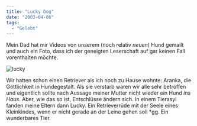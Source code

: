 ```yaml
---
title: "Lucky Dog"
date: "2003-04-06"
tags:
  - "Gelebt"
---
```


Mein Dad hat mir Videos von unserem (noch relativ _neuen_) Hund gemailt und auch ein Foto, dass ich der geneigten Leserschaft auf gar keinen Fall vorenthalten möchte.

![lucky](/img/couchblog/lucky.jpg)

Wir hatten schon einen Retriever als ich noch zu Hause wohnte: Aranka, die Göttlichkeit in Hundegestalt. Als sie verstarb waren wir alle sehr betroffen und eigentlich sollte nach Aussage meiner Mutter nicht wieder ein Hund _ins Haus_. Aber, wie das so ist, Entschlüsse ändern sich. In einem Tierasyl fanden meine Eltern dann Lucky. Ein Retrieverrüde mit der Seele eines Kleinkindes, wenn er nicht gerade an der Leine gehen soll \*gg. Ein wunderbares Tier.
